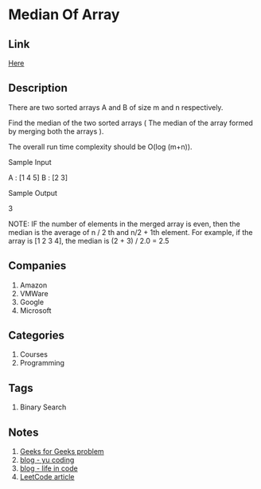 # Median Of Array

## Link

[Here](https://www.interviewbit.com/problems/median-of-array/)

## Description

There are two sorted arrays A and B of size m and n respectively.

Find the median of the two sorted arrays ( The median of the array formed by merging both the arrays ).

The overall run time complexity should be O(log (m+n)).

Sample Input

A : [1 4 5]
B : [2 3]

Sample Output

3

NOTE: IF the number of elements in the merged array is even, then the median is the average of n / 2 th and n/2 + 1th element. 
For example, if the array is [1 2 3 4], the median is (2 + 3) / 2.0 = 2.5

## Companies

1. Amazon
1. VMWare
1. Google
1. Microsoft

## Categories

1. Courses
1. Programming

## Tags

1. Binary Search

## Notes

1. [Geeks for Geeks problem](http://www.geeksforgeeks.org/median-of-two-sorted-arrays/)
1. [blog - yu coding](https://yucoding.blogspot.com/2013/01/leetcode-question-50-median-of-two.html)
1. [blog - life in code](http://www.lifeincode.net/programming/leetcode-median-of-two-sorted-arrays-more-elegant-solution/)
1. [LeetCode article](http://articles.leetcode.com/median-of-two-sorted-arrays)